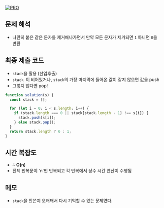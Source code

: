 [![PRO]][Link]

## 문제 해석

- 나란히 붙은 같은 문자를 제거해나가면서 만약 모든 문자가 제거되면 `1` 아니면 `0`을 반환

## 최종 제출 코드

- `stack`을 활용 (선입후출)
- `stack `이 비어있거나, `stack`의 가장 마지막에 들어온 값이 같지 않으면 값을 push
- 그렇지 않다면 pop!

```js
function solution(s) {
  const stack = [];

  for (let i = 0; i < s.length; i++) {
    if (stack.length === 0 || stack[stack.length - 1] !== s[i]) {
      stack.push(s[i]);
    } else stack.pop();
  }
  return stack.length ? 0 : 1;
}
```

## 시간 복잡도

- **∴ O(n)**
- 전체 반복문이 'n'번 반복되고 각 반복에서 상수 시간 연산이 수행됨

## 메모

- `stack`을 안쓴지 오래돼서 다시 기억할 수 있는 문제였다.

<!---------------------------------------------------------------------------->

[PRO]: https://github.com/GoSSaChin/algorithm-js/assets/107768516/67c43b52-bc3f-4571-a249-5519021afbb0
[Link]: https://school.programmers.co.kr/learn/courses/30/lessons/12973
